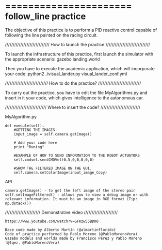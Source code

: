 ======================
follow_line practice
======================

The objective of this practice is to perform a PID reactive control capable of following the line painted on the racing circuit.

/////////////////////////////
How to launch the practice
/////////////////////////////

To launch the infrastructure of this practice, first launch the simulator with the appropriate scenario: gazebo landing.world

Then you have to execute the academic application, which will incorporate your code: python2 ./visual_lander.py visual_lander_conf.yml

////////////////////////////
How to do the practice?
////////////////////////////

To carry out the practice, you have to edit the file MyAlgorithms.py and insert in it your code, which gives intelligence to the autonomous car.

///////////////////////////
Where to insert the code?
//////////////////////////

  MyAlgorithm.py

    def execute(self):
        #GETTING THE IMAGES
        input_image = self.camera.getImage()

        # Add your code here
        print "Runing"

        #EXAMPLE OF HOW TO SEND INFORMATION TO THE ROBOT ACTUATORS
        self.cmdvel.sendCMDVel(0.5,0,0,0,0,0)

        #SHOW THE FILTERED IMAGE ON THE GUI,
        self.camera.setColorImage(input_image_Copy)

   API

    camera.getImage() - to get the left image of the stereo pair
    self.setImageFiltered() - allows you to view a debug image or with relevant information. It must be an image in RGB format (Tip: np.dstack())

///////////////////////
Demonstrative video
//////////////////////

	https://www.youtube.com/watch?v=GFKzw55BDm0

    Base code made by Alberto Martín (@almartinflorido)
    Code of practice performed by Pablo Moreno (@PabloMorenoVera)
    Gazebo models and worlds made by Francisco Pérez y Pablo Moreno (@fqez, @PabloMorenoVera)
